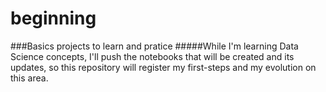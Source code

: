 # beginning
###Basics projects to learn and pratice
#####While I'm learning Data Science concepts, I'll push the notebooks that will be created and its updates, so this repository will register my first-steps and my evolution on this area.
